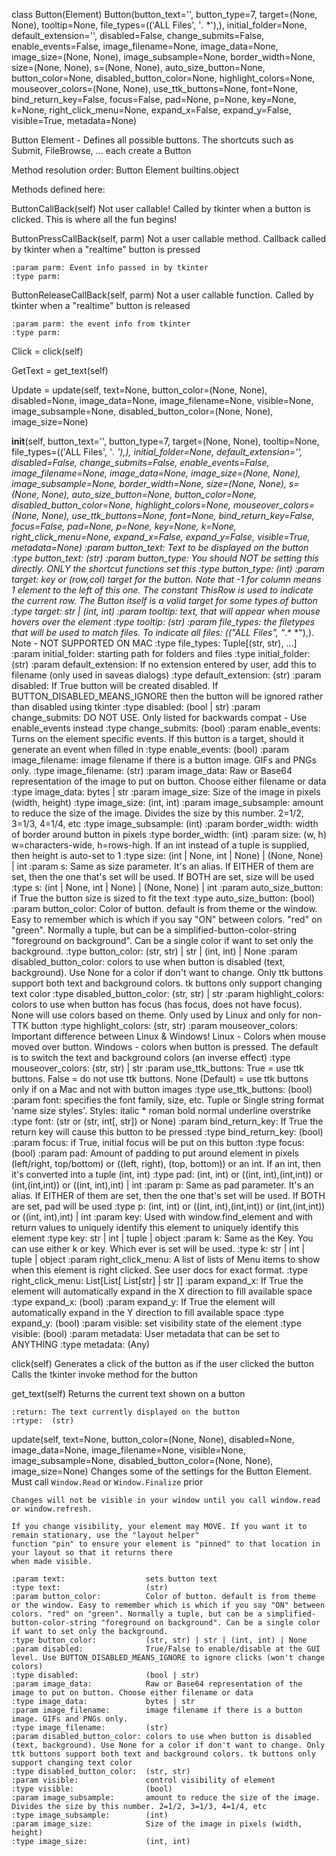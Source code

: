 class Button(Element)
      Button(button_text='', button_type=7, target=(None, None), tooltip=None, file_types=(('ALL Files', '*.* *'),), initial_folder=None, default_extension='', disabled=False, change_submits=False, enable_events=False, image_filename=None, image_data=None, image_size=(None, None), image_subsample=None, border_width=None, size=(None, None), s=(None, None), auto_size_button=None, button_color=None, disabled_button_color=None, highlight_colors=None, mouseover_colors=(None, None), use_ttk_buttons=None, font=None, bind_return_key=False, focus=False, pad=None, p=None, key=None, k=None, right_click_menu=None, expand_x=False, expand_y=False, visible=True, metadata=None)

Button Element - Defines all possible buttons. The shortcuts such as Submit, FileBrowse, ... each create a Button



Method resolution order:
    Button
    Element
    builtins.object

Methods defined here:

ButtonCallBack(self)
    Not user callable! Called by tkinter when a button is clicked.  This is where all the fun begins!

ButtonPressCallBack(self, parm)
    Not a user callable method. Callback called by tkinter when a "realtime" button is pressed

    :param parm: Event info passed in by tkinter
    :type parm:

ButtonReleaseCallBack(self, parm)
    Not a user callable function.  Called by tkinter when a "realtime" button is released

    :param parm: the event info from tkinter
    :type parm:

Click = click(self)

GetText = get_text(self)

Update = update(self, text=None, button_color=(None, None), disabled=None, image_data=None, image_filename=None, visible=None, image_subsample=None, disabled_button_color=(None, None), image_size=None)

__init__(self, button_text='', button_type=7, target=(None, None), tooltip=None, file_types=(('ALL Files', '*.* *'),), initial_folder=None, default_extension='', disabled=False, change_submits=False, enable_events=False, image_filename=None, image_data=None, image_size=(None, None), image_subsample=None, border_width=None, size=(None, None), s=(None, None), auto_size_button=None, button_color=None, disabled_button_color=None, highlight_colors=None, mouseover_colors=(None, None), use_ttk_buttons=None, font=None, bind_return_key=False, focus=False, pad=None, p=None, key=None, k=None, right_click_menu=None, expand_x=False, expand_y=False, visible=True, metadata=None)
    :param button_text:           Text to be displayed on the button
    :type button_text:            (str)
    :param button_type:           You  should NOT be setting this directly. ONLY the shortcut functions set this
    :type button_type:            (int)
    :param target:                key or (row,col) target for the button. Note that -1 for column means 1 element to the left of this one. The constant ThisRow is used to indicate the current row. The Button itself is a valid target for some types of button
    :type target:                 str | (int, int)
    :param tooltip:               text, that will appear when mouse hovers over the element
    :type tooltip:                (str)
    :param file_types:            the filetypes that will be used to match files. To indicate all files: (("ALL Files", "*.* *"),).  Note - NOT SUPPORTED ON MAC
    :type file_types:             Tuple[(str, str), ...]
    :param initial_folder:        starting path for folders and files
    :type initial_folder:         (str)
    :param default_extension:     If no extension entered by user, add this to filename (only used in saveas dialogs)
    :type default_extension:      (str)
    :param disabled:              If True button will be created disabled. If BUTTON_DISABLED_MEANS_IGNORE then the button will be ignored rather than disabled using tkinter
    :type disabled:               (bool | str)
    :param change_submits:        DO NOT USE. Only listed for backwards compat - Use enable_events instead
    :type change_submits:         (bool)
    :param enable_events:         Turns on the element specific events. If this button is a target, should it generate an event when filled in
    :type enable_events:          (bool)
    :param image_filename:        image filename if there is a button image. GIFs and PNGs only.
    :type image_filename:         (str)
    :param image_data:            Raw or Base64 representation of the image to put on button. Choose either filename or data
    :type image_data:             bytes | str
    :param image_size:            Size of the image in pixels (width, height)
    :type image_size:             (int, int)
    :param image_subsample:       amount to reduce the size of the image. Divides the size by this number. 2=1/2, 3=1/3, 4=1/4, etc
    :type image_subsample:        (int)
    :param border_width:          width of border around button in pixels
    :type border_width:           (int)
    :param size:                  (w, h) w=characters-wide, h=rows-high. If an int instead of a tuple is supplied, then height is auto-set to 1
    :type size:                   (int | None, int | None)  | (None, None) | int
    :param s:                     Same as size parameter.  It's an alias. If EITHER of them are set, then the one that's set will be used. If BOTH are set, size will be used
    :type s:                      (int | None, int | None)  | (None, None) | int
    :param auto_size_button:      if True the button size is sized to fit the text
    :type auto_size_button:       (bool)
    :param button_color:          Color of button. default is from theme or the window. Easy to remember which is which if you say "ON" between colors. "red" on "green". Normally a tuple, but can be a simplified-button-color-string "foreground on background". Can be a single color if want to set only the background.
    :type button_color:           (str, str) | str | (int, int) | None
    :param disabled_button_color: colors to use when button is disabled (text, background). Use None for a color if don't want to change. Only ttk buttons support both text and background colors. tk buttons only support changing text color
    :type disabled_button_color:  (str, str) | str
    :param highlight_colors:      colors to use when button has focus (has focus, does not have focus). None will use colors based on theme. Only used by Linux and only for non-TTK button
    :type highlight_colors:       (str, str)
    :param mouseover_colors:      Important difference between Linux & Windows! Linux - Colors when mouse moved over button.  Windows - colors when button is pressed. The default is to switch the text and background colors (an inverse effect)
    :type mouseover_colors:       (str, str) | str
    :param use_ttk_buttons:       True = use ttk buttons. False = do not use ttk buttons.  None (Default) = use ttk buttons only if on a Mac and not with button images
    :type use_ttk_buttons:        (bool)
    :param font:                  specifies the  font family, size, etc. Tuple or Single string format 'name size styles'. Styles: italic * roman bold normal underline overstrike
    :type font:                   (str or (str, int[, str]) or None)
    :param bind_return_key:       If True the return key will cause this button to be pressed
    :type bind_return_key:        (bool)
    :param focus:                 if True, initial focus will be put on this button
    :type focus:                  (bool)
    :param pad:                   Amount of padding to put around element in pixels (left/right, top/bottom) or ((left, right), (top, bottom)) or an int. If an int, then it's converted into a tuple (int, int)
    :type pad:                    (int, int) or ((int, int),(int,int)) or (int,(int,int)) or  ((int, int),int) | int
    :param p:                     Same as pad parameter.  It's an alias. If EITHER of them are set, then the one that's set will be used. If BOTH are set, pad will be used
    :type p:                      (int, int) or ((int, int),(int,int)) or (int,(int,int)) or  ((int, int),int) | int
    :param key:                   Used with window.find_element and with return values to uniquely identify this element to uniquely identify this element
    :type key:                    str | int | tuple | object
    :param k:                     Same as the Key. You can use either k or key. Which ever is set will be used.
    :type k:                      str | int | tuple | object
    :param right_click_menu:      A list of lists of Menu items to show when this element is right clicked. See user docs for exact format.
    :type right_click_menu:       List[List[ List[str] | str ]]
    :param expand_x:              If True the element will automatically expand in the X direction to fill available space
    :type expand_x:               (bool)
    :param expand_y:              If True the element will automatically expand in the Y direction to fill available space
    :type expand_y:               (bool)
    :param visible:               set visibility state of the element
    :type visible:                (bool)
    :param metadata:              User metadata that can be set to ANYTHING
    :type metadata:               (Any)

click(self)
    Generates a click of the button as if the user clicked the button
    Calls the tkinter invoke method for the button

get_text(self)
    Returns the current text shown on a button

    :return: The text currently displayed on the button
    :rtype:  (str)

update(self, text=None, button_color=(None, None), disabled=None, image_data=None, image_filename=None, visible=None, image_subsample=None, disabled_button_color=(None, None), image_size=None)
    Changes some of the settings for the Button Element. Must call `Window.Read` or `Window.Finalize` prior

    Changes will not be visible in your window until you call window.read or window.refresh.

    If you change visibility, your element may MOVE. If you want it to remain stationary, use the "layout helper"
    function "pin" to ensure your element is "pinned" to that location in your layout so that it returns there
    when made visible.

    :param text:                  sets button text
    :type text:                   (str)
    :param button_color:          Color of button. default is from theme or the window. Easy to remember which is which if you say "ON" between colors. "red" on "green". Normally a tuple, but can be a simplified-button-color-string "foreground on background". Can be a single color if want to set only the background.
    :type button_color:           (str, str) | str | (int, int) | None
    :param disabled:              True/False to enable/disable at the GUI level. Use BUTTON_DISABLED_MEANS_IGNORE to ignore clicks (won't change colors)
    :type disabled:               (bool | str)
    :param image_data:            Raw or Base64 representation of the image to put on button. Choose either filename or data
    :type image_data:             bytes | str
    :param image_filename:        image filename if there is a button image. GIFs and PNGs only.
    :type image_filename:         (str)
    :param disabled_button_color: colors to use when button is disabled (text, background). Use None for a color if don't want to change. Only ttk buttons support both text and background colors. tk buttons only support changing text color
    :type disabled_button_color:  (str, str)
    :param visible:               control visibility of element
    :type visible:                (bool)
    :param image_subsample:       amount to reduce the size of the image. Divides the size by this number. 2=1/2, 3=1/3, 4=1/4, etc
    :type image_subsample:        (int)
    :param image_size:            Size of the image in pixels (width, height)
    :type image_size:             (int, int)
